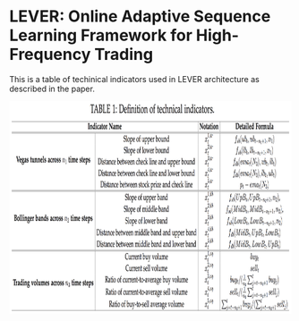 # LEVER: Online Adaptive Sequence Learning Framework for High-Frequency Trading

This is a table of techinical indicators used in LEVER architecture as described in the paper.

<p align="center">
  <img width="850" height="380.5" src=./technical_indicator_table.png>
</p>
